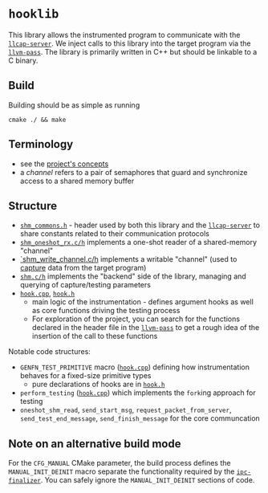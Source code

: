 # `hooklib`

This library allows the instrumented program to communicate with the [`llcap-server`](../llcap-server/). We inject calls to this library into the target program via the [`llvm-pass`](../../01-llvm-ir/llvm-pass/). The library is primarily written in C++ but should be linkable to a C binary.

## Build

Building should be as simple as running 

    cmake ./ && make

## Terminology

* see the [project's concepts](../../../README.md#concepts)
* a *channel* refers to a pair of semaphores that guard and synchronize access to a shared memory buffer

## Structure

* [`shm_commons.h`](./shm_commons.h) - header used by both this library and the [`llcap-server`](../llcap-server/README.md#comms-parameters-shared-memory-region) to share constants related to their communication protocols
* [`shm_oneshot_rx.c/h`](./shm_oneshot_rx.h) implements a one-shot reader of a shared-memory "channel"
* [`shm_write_channel.c/h](./shm_write_channel.h) implements a writable "channel" (used to [capture](../llcap-server/README.md#capturing-data-from-the-target) data from the target program)
* [`shm.c/h`](./shm.h) implements the "backend" side of the library, managing and querying of capture/testing parameters
* [`hook.cpp`](./hook.cpp), [`hook.h`](./hook.h)
  * main logic of the instrumentation - defines argument hooks as well as core functions driving the testing process
  * For exploration of the project, you can search for the functions declared in the header file in the [`llvm-pass`](../../01-llvm-ir/llvm-pass/) to get a rough idea of the insertion of the call to these functions

Notable code structures:

* `GENFN_TEST_PRIMITIVE` macro ([`hook.cpp`](./hook.cpp)) defining how instrumentation behaves for a fixed-size primitive types
  * pure declarations of hooks are in [`hook.h`](./hook.h)
* `perform_testing` ([`hook.cpp`](./hook.cpp)) which implements the `fork`ing approach for testing
* `oneshot_shm_read`, `send_start_msg`, `request_packet_from_server`, `send_test_end_message`, `send_finish_message` for the core communcation

## Note on an alternative build mode

For the `CFG_MANUAL` CMake parameter, the build process defines the `MANUAL_INIT_DEINIT` macro separate the functionality required by the [`ipc-finalizer`](../ipc-finalizer/). You can safely ignore the `MANUAL_INIT_DEINIT` sections of code.
